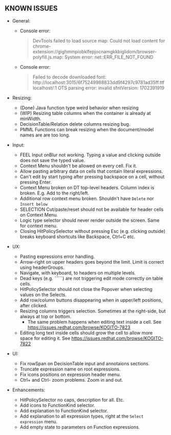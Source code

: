 ## KNOWN ISSUES


- General:
  - Console error: 
      > DevTools failed to load source map: Could not load content for chrome-extension://gighmmpiobklfepjocnamgkkbiglidom/browser-polyfill.js.map: System error: net::ERR_FILE_NOT_FOUND
  - Console error: 
      > Failed to decode downloaded font: http://localhost:3015/6f75249988833dd9f4297c9781ad35ff.ttf
        localhost/:1 OTS parsing error: invalid sfntVersion: 1702391919
- Resizing:
    - (Done) Java function type weird behavior when resizing
    - (WIP) Resizing table columns when the container is already at minWidth.
    - DecisionTable/Relation delete columns resizing bug.
    - PMML Functions can break resizing when the document/model names are are too long.
- Input:
    - FEEL Input onBlur not working. Typing a value and clicking outside does not save the typed value.
    - Context Menu shouldn't be allowed on every cell. Fix it.
    - Allow pasting arbitrary data on cells that contain literal expressions.
    - Can't edit by start typing after pressing backspace on a cell, without pressing Enter.    
    - Context Menu broken on DT top-level headers. Column index is broken. E.g. Add to the right/left.
    - Additional row context menu broken. Shouldn't have `Delete` nor `Insert below`
    - SELECTION Cut/paste/reset should not be available for header cells on Context Menu.
    - Logic type selector should never render outside the screen. Same for context menu.
    - Closing HitPolicySelector without pressing Esc (e.g. clicking outside) breaks keyboard shortcuts like Backspace, Ctrl+C etc.
- UX:
    - Pasting expressions error handling.
    - Arrow-right on upper headers goes beyond the limit. Limit is correct using headerGroups.
    - Navigate, with keyboard, to headers on multiple levels.
    - Dead keys (e.g. ˜ˆ´¨) are not triggering edit mode correctly on table cells.
    - HitPolicySelector should not close the Popover when selecting values on the Selects.
    - Add row/column buttons disappearing when in upper/left positions, after clicked.
    - Resizing columns triggers selection. Sometimes at the right-side, but always at top or bottom.
      - The same problem happens when editing text inside a cell. See https://issues.redhat.com/browse/KOGITO-7823
    - Editing long text inside cells should grow the cell to allow more space for editing it. See https://issues.redhat.com/browse/KOGITO-7822

- UI:
    - Fix rowSpan on DecisionTable input and annotaions sections.
    - Truncate expression name on root expressions.
    - Fix icons positions on expression header menu.
    - Ctrl+ and Ctrl- zoom problems. Zoom in and out.
- Enhancements:
    - HitPolicySelector no caps, description for all. Etc.
    - Add icons to FunctionKind selector.
    - Add explanation to FunctionKind selector.
    - Add explanation to all expression types, right at the `Select expression` menu.
    - Add empty state to parameters on Function expressions.

